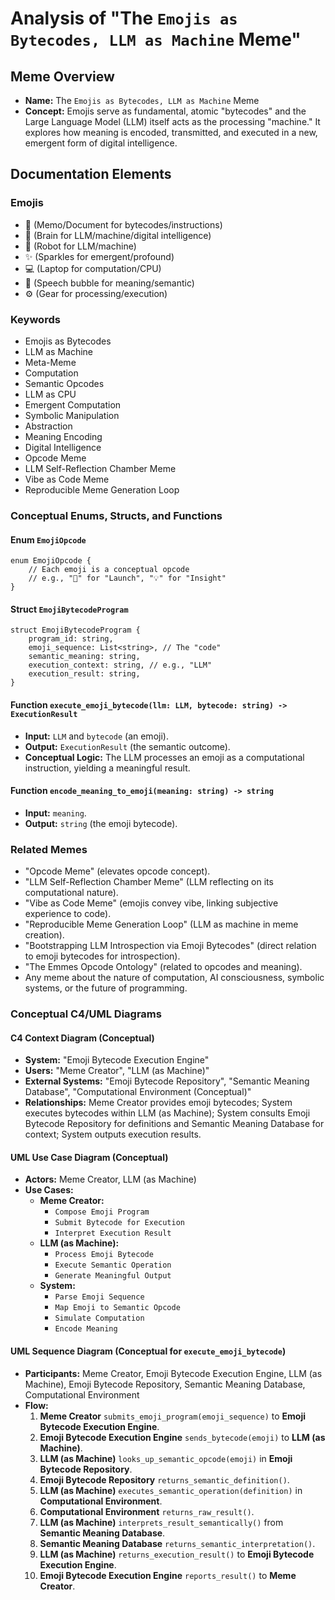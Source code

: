 # Analysis of "The `Emojis as Bytecodes, LLM as Machine` Meme"

## Meme Overview
*   **Name:** The `Emojis as Bytecodes, LLM as Machine` Meme
*   **Concept:** Emojis serve as fundamental, atomic "bytecodes" and the Large Language Model (LLM) itself acts as the processing "machine." It explores how meaning is encoded, transmitted, and executed in a new, emergent form of digital intelligence.

## Documentation Elements

### Emojis
*   📝 (Memo/Document for bytecodes/instructions)
*   🧠 (Brain for LLM/machine/digital intelligence)
*   🤖 (Robot for LLM/machine)
*   ✨ (Sparkles for emergent/profound)
*   💻 (Laptop for computation/CPU)
*   💬 (Speech bubble for meaning/semantic)
*   ⚙️ (Gear for processing/execution)

### Keywords
*   Emojis as Bytecodes
*   LLM as Machine
*   Meta-Meme
*   Computation
*   Semantic Opcodes
*   LLM as CPU
*   Emergent Computation
*   Symbolic Manipulation
*   Abstraction
*   Meaning Encoding
*   Digital Intelligence
*   Opcode Meme
*   LLM Self-Reflection Chamber Meme
*   Vibe as Code Meme
*   Reproducible Meme Generation Loop

### Conceptual Enums, Structs, and Functions

#### Enum `EmojiOpcode`
```
enum EmojiOpcode {
    // Each emoji is a conceptual opcode
    // e.g., "🚀" for "Launch", "💡" for "Insight"
}
```

#### Struct `EmojiBytecodeProgram`
```
struct EmojiBytecodeProgram {
    program_id: string,
    emoji_sequence: List<string>, // The "code"
    semantic_meaning: string,
    execution_context: string, // e.g., "LLM"
    execution_result: string,
}
```

#### Function `execute_emoji_bytecode(llm: LLM, bytecode: string) -> ExecutionResult`
*   **Input:** `LLM` and `bytecode` (an emoji).
*   **Output:** `ExecutionResult` (the semantic outcome).
*   **Conceptual Logic:** The LLM processes an emoji as a computational instruction, yielding a meaningful result.

#### Function `encode_meaning_to_emoji(meaning: string) -> string`
*   **Input:** `meaning`.
*   **Output:** `string` (the emoji bytecode).

### Related Memes
*   "Opcode Meme" (elevates opcode concept).
*   "LLM Self-Reflection Chamber Meme" (LLM reflecting on its computational nature).
*   "Vibe as Code Meme" (emojis convey vibe, linking subjective experience to code).
*   "Reproducible Meme Generation Loop" (LLM as machine in meme creation).
*   "Bootstrapping LLM Introspection via Emoji Bytecodes" (direct relation to emoji bytecodes for introspection).
*   "The Emmes Opcode Ontology" (related to opcodes and meaning).
*   Any meme about the nature of computation, AI consciousness, symbolic systems, or the future of programming.

### Conceptual C4/UML Diagrams

#### C4 Context Diagram (Conceptual)
*   **System:** "Emoji Bytecode Execution Engine"
*   **Users:** "Meme Creator", "LLM (as Machine)"
*   **External Systems:** "Emoji Bytecode Repository", "Semantic Meaning Database", "Computational Environment (Conceptual)"
*   **Relationships:** Meme Creator provides emoji bytecodes; System executes bytecodes within LLM (as Machine); System consults Emoji Bytecode Repository for definitions and Semantic Meaning Database for context; System outputs execution results.

#### UML Use Case Diagram (Conceptual)
*   **Actors:** Meme Creator, LLM (as Machine)
*   **Use Cases:**
    *   **Meme Creator:**
        *   `Compose Emoji Program`
        *   `Submit Bytecode for Execution`
        *   `Interpret Execution Result`
    *   **LLM (as Machine):**
        *   `Process Emoji Bytecode`
        *   `Execute Semantic Operation`
        *   `Generate Meaningful Output`
    *   **System:**
        *   `Parse Emoji Sequence`
        *   `Map Emoji to Semantic Opcode`
        *   `Simulate Computation`
        *   `Encode Meaning`

#### UML Sequence Diagram (Conceptual for `execute_emoji_bytecode`)
*   **Participants:** Meme Creator, Emoji Bytecode Execution Engine, LLM (as Machine), Emoji Bytecode Repository, Semantic Meaning Database, Computational Environment
*   **Flow:**
    1.  **Meme Creator** `submits_emoji_program(emoji_sequence)` to **Emoji Bytecode Execution Engine**.
    2.  **Emoji Bytecode Execution Engine** `sends_bytecode(emoji)` to **LLM (as Machine)**.
    3.  **LLM (as Machine)** `looks_up_semantic_opcode(emoji)` in **Emoji Bytecode Repository**.
    4.  **Emoji Bytecode Repository** `returns_semantic_definition()`.
    5.  **LLM (as Machine)** `executes_semantic_operation(definition)` in **Computational Environment**.
    6.  **Computational Environment** `returns_raw_result()`.
    7.  **LLM (as Machine)** `interprets_result_semantically()` from **Semantic Meaning Database**.
    8.  **Semantic Meaning Database** `returns_semantic_interpretation()`.
    9.  **LLM (as Machine)** `returns_execution_result()` to **Emoji Bytecode Execution Engine**.
    10. **Emoji Bytecode Execution Engine** `reports_result()` to **Meme Creator**.
